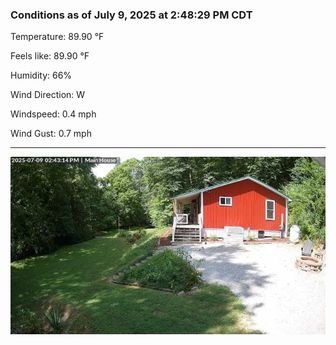 ### Conditions as of July 9, 2025 at 2:48:29 PM CDT 

Temperature: 89.90 &deg;F

Feels like: 89.90 &deg;F

Humidity: 66%

Wind Direction: W

Windspeed: 0.4 mph

Wind Gust: 0.7 mph

---

<img src="./images/latest.jpeg"/>


